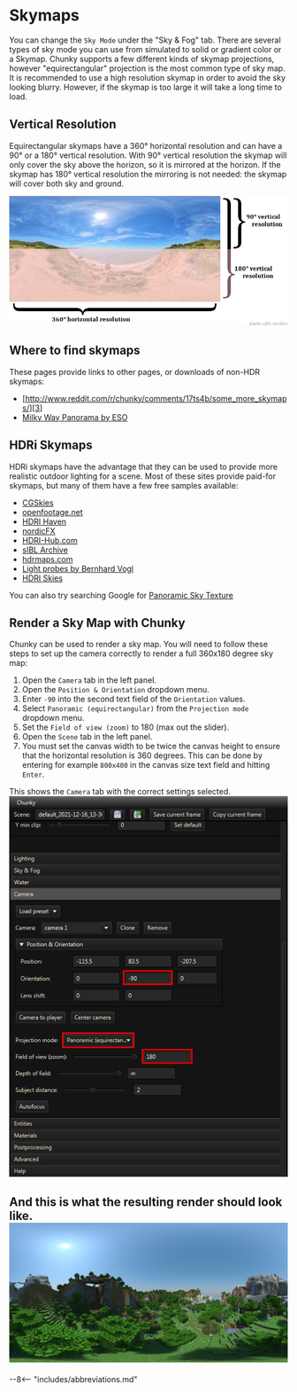 # Skymaps

You can change the `Sky Mode` under the "Sky & Fog" tab. There are several types of sky mode you can use from simulated to solid or gradient color or a Skymap. Chunky supports a few different kinds of skymap projections, however "equirectangular" projection is the most common type of sky map. It is recommended to use a high resolution skymap in order to avoid the sky looking blurry.  However, if the skymap is too large it will take a long time to load.

## Vertical Resolution

Equirectangular skymaps have a 360&deg; horizontal resolution and can have a 90&deg; or a 180&deg; vertical resolution.  With 90&deg; vertical resolution the skymap will only cover the sky above the horizon, so it is mirrored at the horizon. If the skymap has 180&deg; vertical resolution the mirroring is not needed: the skymap will cover both sky and ground.

![Skymap vertical resolution](../img/rendering/skymap_vertical_resolution.png)

## Where to find skymaps
These pages provide links to other pages, or downloads of non-HDR skymaps:

* [http://www.reddit.com/r/chunky/comments/17ts4b/some_more_skymaps/][3]
* [Milky Way Panorama by ESO][11]

## HDRi Skymaps

HDRi skymaps have the advantage that they can be used to provide more realistic outdoor lighting for a scene. Most of these sites provide paid-for skymaps, but many of them have a few free samples available:

* [CGSkies][2]
* [openfootage.net][4]
* [HDRI Haven][5]
* [nordicFX][6]
* [HDRI-Hub.com][7]
* [sIBL Archive][8]
* [hdrmaps.com][9]
* [Light probes by Bernhard Vogl][10]
* [HDRI Skies][12]

You can also try searching Google for [Panoramic Sky Texture][0]

## Render a Sky Map with Chunky

Chunky can be used to render a sky map. You will need to follow these steps
to set up the camera correctly to render a full 360x180 degree sky map:

1. Open the `Camera` tab in the left panel.
2. Open the `Position & Orientation` dropdown menu.
3. Enter `-90` into the second text field of the `Orientation` values.
4. Select `Panoramic (equirectangular)` from the `Projection mode` dropdown menu.
5. Set the `Field of view (zoom)` to 180 (max out the slider).
6. Open the `Scene` tab in the left panel.
7. You must set the canvas width to be twice the canvas height to ensure
that the horizontal resolution is 360 degrees. This can be done by entering for
example `800x400` in the canvas size text field and hitting `Enter`.

This shows the `Camera` tab with the correct settings selected.
![Camera tab settings](../img/rendering/camera_tab_skymap.png)

And this is what the resulting render should look like.
![Finished skymap render](../img/rendering/skymap_render.png)
---

[0]: https://www.google.com/search?q=panoramic+sky+texture

[2]: http://www.cgskies.com/skies.php
[3]: http://www.reddit.com/r/chunky/comments/17ts4b/some_more_skymaps/
[4]: http://www.openfootage.net/?cat=15
[5]: https://hdrihaven.com/hdris/?c=skies
[6]: http://www.nordicfx.net/?works=hdri
[7]: http://www.hdri-hub.com/free-samples
[8]: http://www.hdrlabs.com/sibl/archive.html
[9]: http://hdrmaps.com/freebies
[10]: http://dativ.at/lightprobes/
[11]: https://www.eso.org/public/images/eso0932a/
[12]: https://hdri-skies.com/

--8<-- "includes/abbreviations.md"

